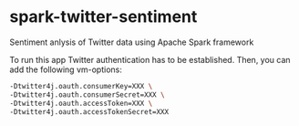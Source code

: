 # spark-twitter-sentiment
Sentiment anlysis of Twitter data using Apache Spark framework


To run this  app Twitter authentication has to be established. 
Then, you can add the following vm-options:
```bash
-Dtwitter4j.oauth.consumerKey=XXX \
-Dtwitter4j.oauth.consumerSecret=XXX \
-Dtwitter4j.oauth.accessToken=XXX \
-Dtwitter4j.oauth.accessTokenSecret=XXX
```